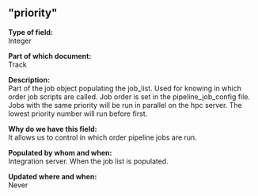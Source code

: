 ## "priority"

**Type of field:**  
Integer  

**Part of which document:**  
Track

**Description:**  
Part of the job object populating the job_list. Used for knowing in which order job scripts are called. Job order is set in the pipeline_job_config file. Jobs with the same priority will be run in parallel on the hpc server. The lowest priority number will run before first.  

**Why do we have this field:**  
It allows us to control in which order pipeline jobs are run.   

**Populated by whom and when:**  
Integration server. When the job list is populated.   

**Updated where and when:**  
Never
